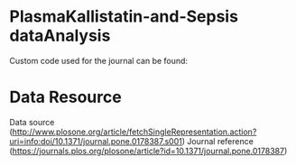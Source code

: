 # PlasmaKallistatin-and-Sepsis dataAnalysis
Custom code used for the journal can be found: 
# Data Resource
Data source (http://www.plosone.org/article/fetchSingleRepresentation.action?uri=info:doi/10.1371/journal.pone.0178387.s001)
Journal reference (https://journals.plos.org/plosone/article?id=10.1371/journal.pone.0178387)
